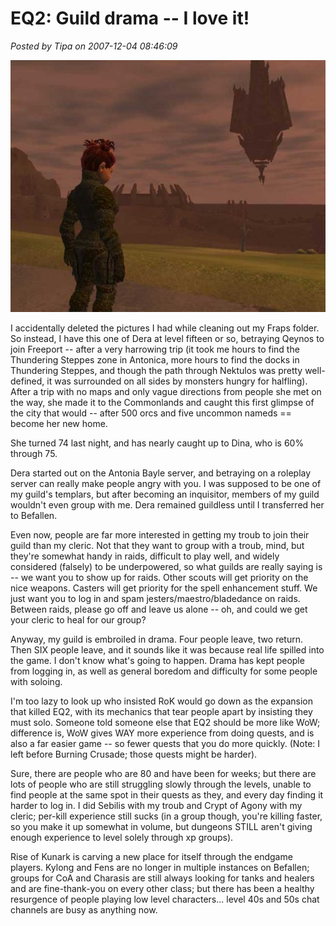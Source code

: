 # EQ2: Guild drama -- I love it!

*Posted by Tipa on 2007-12-04 08:46:09*

![8ac5382a5461aad117091694e4b83233.jpg](../../../uploads/2007/12/8ac5382a5461aad117091694e4b83233.jpg)

I accidentally deleted the pictures I had while cleaning out my Fraps folder. So instead, I have this one of Dera at level fifteen or so, betraying Qeynos to join Freeport -- after a very harrowing trip (it took me hours to find the Thundering Steppes zone in Antonica, more hours to find the docks in Thundering Steppes, and though the path through Nektulos was pretty well-defined, it was surrounded on all sides by monsters hungry for halfling). After a trip with no maps and only vague directions from people she met on the way, she made it to the Commonlands and caught this first glimpse of the city that would -- after 500 orcs and five uncommon nameds == become her new home.

She turned 74 last night, and has nearly caught up to Dina, who is 60% through 75.

Dera started out on the Antonia Bayle server, and betraying on a roleplay server can really make people angry with you. I was supposed to be one of my guild's templars, but after becoming an inquisitor, members of my guild wouldn't even group with me. Dera remained guildless until I transferred her to Befallen.

Even now, people are far more interested in getting my troub to join their guild than my cleric. Not that they want to group with a troub, mind, but they're somewhat handy in raids, difficult to play well, and widely considered (falsely) to be underpowered, so what guilds are really saying is -- we want you to show up for raids. Other scouts will get priority on the nice weapons. Casters will get priority for the spell enhancement stuff. We just want you to log in and spam jesters/maestro/bladedance on raids. Between raids, please go off and leave us alone -- oh, and could we get your cleric to heal for our group?

Anyway, my guild is embroiled in drama. Four people leave, two return. Then SIX people leave, and it sounds like it was because real life spilled into the game. I don't know what's going to happen. Drama has kept people from logging in, as well as general boredom and difficulty for some people with soloing.

I'm too lazy to look up who insisted RoK would go down as the expansion that killed EQ2, with its mechanics that tear people apart by insisting they must solo. Someone told someone else that EQ2 should be more like WoW; difference is, WoW gives WAY more experience from doing quests, and is also a far easier game -- so fewer quests that you do more quickly. (Note: I left before Burning Crusade; those quests might be harder).

Sure, there are people who are 80 and have been for weeks; but there are lots of people who are still struggling slowly through the levels, unable to find people at the same spot in their quests as they, and every day finding it harder to log in. I did Sebilis with my troub and Crypt of Agony with my cleric; per-kill experience still sucks (in a group though, you're killing faster, so you make it up somewhat in volume, but dungeons STILL aren't giving enough experience to level solely through xp groups).

Rise of Kunark is carving a new place for itself through the endgame players. Kylong and Fens are no longer in multiple instances on Befallen; groups for CoA and Charasis are still always looking for tanks and healers and are fine-thank-you on every other class; but there has been a healthy resurgence of people playing low level characters... level 40s and 50s chat channels are busy as anything now.

